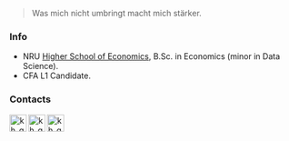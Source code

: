 > Was mich nicht umbringt macht mich stärker.

### Info
* NRU [Higher School of Economics](https://www.hse.ru/en/), B.Sc. in Economics (minor in Data Science). 
* CFA L1 Candidate.

### Contacts
[<img align="left" alt="kh_gleb_linkedin" width="30px" src="https://cdns.iconmonstr.com/wp-content/assets/preview/2012/240/iconmonstr-linkedin-3.png"/>](https://www.linkedin.com/in/khaykingleb)
[<img align="left" alt="kh_gleb_kaggle" width="30px" src="https://img.icons8.com/windows/32/000000/kaggle.svg"/>](https://www.kaggle.com/glebkhaykin)
[<img align="left" alt="kh_gleb_telegram" width="30px" src="https://img.icons8.com/wired/64/000000/telegram-app.svg"/>](https://telegram.me/khaykingleb)
